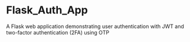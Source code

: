 # Flask_Auth_App
 A Flask web application demonstrating user authentication with JWT and two-factor authentication (2FA) using OTP
